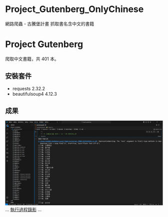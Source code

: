 # Project_Gutenberg_OnlyChinese
網路爬蟲 - 古騰堡計畫 抓取書名含中文的書籍

# Project Gutenberg
爬取中文書籍，共 401 本。

## 安裝套件
- requests 2.32.2
- beautifulsoup4 4.12.3

## 成果
![Finish_img](Finish_img.png)
...
[執行過程錄影](https://youtu.be/ZsfGAoHg1So)
...



